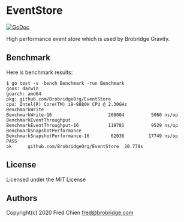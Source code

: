 # EventStore

[![GoDoc](https://godoc.org/github.com/BrobridgeOrg/EventSource?status.svg)](http://godoc.org/github.com/BrobridgeOrg/EventSource)

High performance event store which is used by Brobridge Gravity.

## Benchmark

Here is benchmark results:

```shell
$ go test -v -bench Benchmark -run Benchmark
goos: darwin
goarch: amd64
pkg: github.com/BrobridgeOrg/EventStore
cpu: Intel(R) Core(TM) i9-9880H CPU @ 2.30GHz
BenchmarkWrite
BenchmarkWrite-16                  	  208004	      5060 ns/op
BenchmarkEventThroughput
BenchmarkEventThroughput-16        	  119781	      9529 ns/op
BenchmarkSnapshotPerformance
BenchmarkSnapshotPerformance-16    	   62036	     17749 ns/op
PASS
ok  	github.com/BrobridgeOrg/EventStore	20.779s
```

## License
Licensed under the MIT License

## Authors
Copyright(c) 2020 Fred Chien <fred@brobridge.com>
